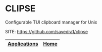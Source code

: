 # CLIPSE

 Configurable TUI clipboard manager for Unix

 SITE: https://github.com/savedra1/clipse

 | [Applications](https://portable-linux-apps.github.io/apps.html) | [Home](https://portable-linux-apps.github.io)
 | --- | --- |
